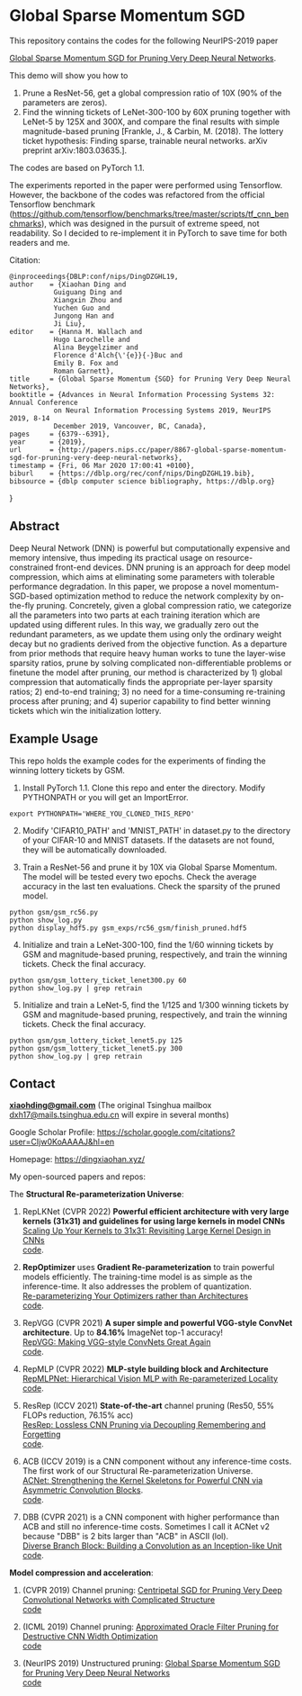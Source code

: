 # Global Sparse Momentum SGD

This repository contains the codes for the following NeurIPS-2019 paper 

[Global Sparse Momentum SGD for Pruning Very Deep Neural Networks](http://papers.nips.cc/paper/8867-global-sparse-momentum-sgd-for-pruning-very-deep-neural-networks.pdf).

This demo will show you how to
1. Prune a ResNet-56, get a global compression ratio of 10X (90% of the parameters are zeros).
2. Find the winning tickets of LeNet-300-100 by 60X pruning together with LeNet-5 by 125X and 300X, and compare the final results with simple magnitude-based pruning [Frankle, J., & Carbin, M. (2018). The lottery ticket hypothesis: Finding sparse, trainable neural networks. arXiv preprint arXiv:1803.03635.].

The codes are based on PyTorch 1.1.

The experiments reported in the paper were performed using Tensorflow. However, the backbone of the codes was refactored from the official Tensorflow benchmark (https://github.com/tensorflow/benchmarks/tree/master/scripts/tf_cnn_benchmarks), which was designed in the pursuit of extreme speed, not readability. So I decided to re-implement it in PyTorch to save time for both readers and me.

Citation:

    @inproceedings{DBLP:conf/nips/DingDZGHL19,
    author    = {Xiaohan Ding and
               Guiguang Ding and
               Xiangxin Zhou and
               Yuchen Guo and
               Jungong Han and
               Ji Liu},
    editor    = {Hanna M. Wallach and
               Hugo Larochelle and
               Alina Beygelzimer and
               Florence d'Alch{\'{e}}{-}Buc and
               Emily B. Fox and
               Roman Garnett},
    title     = {Global Sparse Momentum {SGD} for Pruning Very Deep Neural Networks},
    booktitle = {Advances in Neural Information Processing Systems 32: Annual Conference
               on Neural Information Processing Systems 2019, NeurIPS 2019, 8-14
               December 2019, Vancouver, BC, Canada},
    pages     = {6379--6391},
    year      = {2019},
    url       = {http://papers.nips.cc/paper/8867-global-sparse-momentum-sgd-for-pruning-very-deep-neural-networks},
    timestamp = {Fri, 06 Mar 2020 17:00:41 +0100},
    biburl    = {https://dblp.org/rec/conf/nips/DingDZGHL19.bib},
    bibsource = {dblp computer science bibliography, https://dblp.org}
  }

## Abstract

Deep Neural Network (DNN) is powerful but computationally expensive and memory intensive, thus impeding its practical usage on resource-constrained front-end devices. DNN pruning is an approach for deep model compression, which aims at eliminating some parameters with tolerable performance degradation. In this paper, we propose a novel momentum-SGD-based optimization method to reduce the network complexity by on-the-fly pruning. Concretely, given a global compression ratio, we categorize all the parameters into two parts at each training iteration which are updated using different rules. In this way, we gradually zero out the redundant parameters, as we update them using only the ordinary weight decay but no gradients derived from the objective function. As a departure from prior methods that require heavy human works to tune the layer-wise sparsity ratios, prune by solving complicated non-differentiable problems or finetune the model after pruning, our method is characterized by 1) global compression that automatically finds the appropriate per-layer sparsity ratios; 2) end-to-end training; 3) no need for a time-consuming re-training process after pruning; and 4) superior capability to find better winning tickets which win the initialization lottery.

## Example Usage
  
This repo holds the example codes for the experiments of finding the winning lottery tickets  by GSM.

1. Install PyTorch 1.1. Clone this repo and enter the directory. Modify PYTHONPATH or you will get an ImportError.
```
export PYTHONPATH='WHERE_YOU_CLONED_THIS_REPO'
```

2. Modify 'CIFAR10_PATH' and 'MNIST_PATH' in dataset.py to the directory of your CIFAR-10 and MNIST datasets. If the datasets are not found, they will be automatically downloaded. 

3. Train a ResNet-56 and prune it by 10X via Global Sparse Momentum. The model will be tested every two epochs. Check the average accuracy in the last ten evaluations. Check the sparsity of the pruned model.
```
python gsm/gsm_rc56.py
python show_log.py
python display_hdf5.py gsm_exps/rc56_gsm/finish_pruned.hdf5
```

4. Initialize and train a LeNet-300-100, find the 1/60 winning tickets by GSM and magnitude-based pruning, respectively, and train the winning tickets. Check the final accuracy.
```
python gsm/gsm_lottery_ticket_lenet300.py 60
python show_log.py | grep retrain
```

5. Initialize and train a LeNet-5, find the 1/125 and 1/300 winning tickets by GSM and magnitude-based pruning, respectively, and train the winning tickets. Check the final accuracy.
```
python gsm/gsm_lottery_ticket_lenet5.py 125
python gsm/gsm_lottery_ticket_lenet5.py 300
python show_log.py | grep retrain
```

## Contact

**xiaohding@gmail.com** (The original Tsinghua mailbox dxh17@mails.tsinghua.edu.cn will expire in several months)

Google Scholar Profile: https://scholar.google.com/citations?user=CIjw0KoAAAAJ&hl=en

Homepage: https://dingxiaohan.xyz/

My open-sourced papers and repos: 

The **Structural Re-parameterization Universe**:

1. RepLKNet (CVPR 2022) **Powerful efficient architecture with very large kernels (31x31) and guidelines for using large kernels in model CNNs**\
[Scaling Up Your Kernels to 31x31: Revisiting Large Kernel Design in CNNs](https://arxiv.org/abs/2203.06717)\
[code](https://github.com/DingXiaoH/RepLKNet-pytorch).

2. **RepOptimizer** uses **Gradient Re-parameterization** to train powerful models efficiently. The training-time model is as simple as the inference-time. It also addresses the problem of quantization.\
[Re-parameterizing Your Optimizers rather than Architectures](https://arxiv.org/pdf/2205.15242.pdf)\
[code](https://github.com/DingXiaoH/RepOptimizers).

3. RepVGG (CVPR 2021) **A super simple and powerful VGG-style ConvNet architecture**. Up to **84.16%** ImageNet top-1 accuracy!\
[RepVGG: Making VGG-style ConvNets Great Again](https://arxiv.org/abs/2101.03697)\
[code](https://github.com/DingXiaoH/RepVGG).

4. RepMLP (CVPR 2022) **MLP-style building block and Architecture**\
[RepMLPNet: Hierarchical Vision MLP with Re-parameterized Locality](https://arxiv.org/abs/2112.11081)\
[code](https://github.com/DingXiaoH/RepMLP).

5. ResRep (ICCV 2021) **State-of-the-art** channel pruning (Res50, 55\% FLOPs reduction, 76.15\% acc)\
[ResRep: Lossless CNN Pruning via Decoupling Remembering and Forgetting](https://openaccess.thecvf.com/content/ICCV2021/papers/Ding_ResRep_Lossless_CNN_Pruning_via_Decoupling_Remembering_and_Forgetting_ICCV_2021_paper.pdf)\
[code](https://github.com/DingXiaoH/ResRep).

6. ACB (ICCV 2019) is a CNN component without any inference-time costs. The first work of our Structural Re-parameterization Universe.\
[ACNet: Strengthening the Kernel Skeletons for Powerful CNN via Asymmetric Convolution Blocks](http://openaccess.thecvf.com/content_ICCV_2019/papers/Ding_ACNet_Strengthening_the_Kernel_Skeletons_for_Powerful_CNN_via_Asymmetric_ICCV_2019_paper.pdf).\
[code](https://github.com/DingXiaoH/ACNet). 

7. DBB (CVPR 2021) is a CNN component with higher performance than ACB and still no inference-time costs. Sometimes I call it ACNet v2 because "DBB" is 2 bits larger than "ACB" in ASCII (lol).\
[Diverse Branch Block: Building a Convolution as an Inception-like Unit](https://arxiv.org/abs/2103.13425)\
[code](https://github.com/DingXiaoH/DiverseBranchBlock).

**Model compression and acceleration**:

1. (CVPR 2019) Channel pruning: [Centripetal SGD for Pruning Very Deep Convolutional Networks with Complicated Structure](http://openaccess.thecvf.com/content_CVPR_2019/html/Ding_Centripetal_SGD_for_Pruning_Very_Deep_Convolutional_Networks_With_Complicated_CVPR_2019_paper.html)\
[code](https://github.com/DingXiaoH/Centripetal-SGD)

2. (ICML 2019) Channel pruning: [Approximated Oracle Filter Pruning for Destructive CNN Width Optimization](http://proceedings.mlr.press/v97/ding19a.html)\
[code](https://github.com/DingXiaoH/AOFP)

3. (NeurIPS 2019) Unstructured pruning: [Global Sparse Momentum SGD for Pruning Very Deep Neural Networks](http://papers.nips.cc/paper/8867-global-sparse-momentum-sgd-for-pruning-very-deep-neural-networks.pdf)\
[code](https://github.com/DingXiaoH/GSM-SGD)

